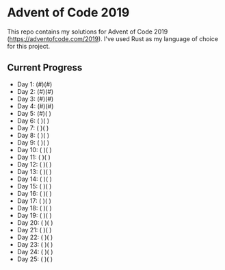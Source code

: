 # Advent of Code 2019

This repo contains my solutions for Advent of Code 2019 (https://adventofcode.com/2019). I've used Rust as my language of choice for this project.

## Current Progress
* Day 1:  (#)(#)
* Day 2:  (#)(#)
* Day 3:  (#)(#)
* Day 4:  (#)(#)
* Day 5:  (#)( )
* Day 6:  ( )( )
* Day 7:  ( )( )
* Day 8:  ( )( )
* Day 9:  ( )( )
* Day 10: ( )( )
* Day 11: ( )( )
* Day 12: ( )( )
* Day 13: ( )( )
* Day 14: ( )( )
* Day 15: ( )( )
* Day 16: ( )( )
* Day 17: ( )( )
* Day 18: ( )( )
* Day 19: ( )( )
* Day 20: ( )( )
* Day 21: ( )( )
* Day 22: ( )( )
* Day 23: ( )( )
* Day 24: ( )( )
* Day 25: ( )( )
